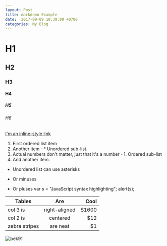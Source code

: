 ```yaml
---
layout: Post
title: markdown Example
date:  2017-09-09 10:39:00 +0700
categories: My Blog 
--- 
```

# H1
## H2
### H3
#### H4
##### H5
###### H6


[I'm an inline-style link](http://www.boxzaracing.com/magazine/page-21)
1. First ordered list item
2. Another item
⋅⋅* Unordered sub-list. 
1. Actual numbers don't matter, just that it's a number
⋅⋅1. Ordered sub-list
4. And another item.
* Unordered list can use asterisks
- Or minuses
+ Or pluses
var s = "JavaScript syntax highlighting";
alert(s);


| Tables        | Are           | Cool  |
| ------------- |:-------------:| -----:|
| col 3 is      | right-aligned | $1600 |
| col 2 is      | centered      |   $12 |
| zebra stripes | are neat      |    $1 |

![bek91](http://juiceboxforyou.com/wp-content/uploads/2012/04/bek91.jpg)
